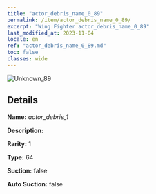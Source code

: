```yaml
---
title: "actor_debris_name_0_89"
permalink: /item/actor_debris_name_0_89/
excerpt: "Wing Fighter actor_debris_name_0_89"
last_modified_at: 2023-11-04
locale: en
ref: "actor_debris_name_0_89.md"
toc: false
classes: wide
---
```



 ![Unknown_89](/images/item/actor_debris_1_p.png)



## Details

 **Name:** *actor_debris_1* 

 **Description:** 

 **Rarity:** 1 

 **Type:** 64 

 **Suction:** false 

 **Auto Suction:** false 


